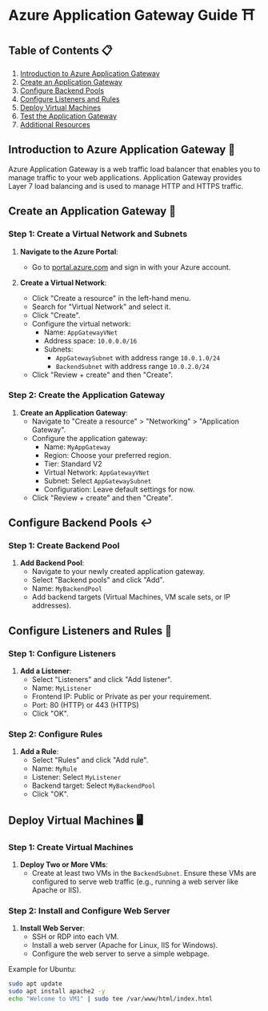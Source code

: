 # Azure Application Gateway Guide ⛩️

## Table of Contents 📋
1. [Introduction to Azure Application Gateway](#introduction-to-azure-application-gateway)
2. [Create an Application Gateway](#create-an-application-gateway)
3. [Configure Backend Pools](#configure-backend-pools)
4. [Configure Listeners and Rules](#configure-listeners-and-rules)
5. [Deploy Virtual Machines](#deploy-virtual-machines)
6. [Test the Application Gateway](#test-the-application-gateway)
7. [Additional Resources](#additional-resources)

## Introduction to Azure Application Gateway 🎋

Azure Application Gateway is a web traffic load balancer that enables you to manage traffic to your web applications. Application Gateway provides Layer 7 load balancing and is used to manage HTTP and HTTPS traffic.

## Create an Application Gateway 🏯

### Step 1: Create a Virtual Network and Subnets
1. **Navigate to the Azure Portal**:
   - Go to [portal.azure.com](https://portal.azure.com/) and sign in with your Azure account.

2. **Create a Virtual Network**:
   - Click "Create a resource" in the left-hand menu.
   - Search for "Virtual Network" and select it.
   - Click "Create".
   - Configure the virtual network:
     - Name: `AppGatewayVNet`
     - Address space: `10.0.0.0/16`
     - Subnets: 
       - `AppGatewaySubnet` with address range `10.0.1.0/24`
       - `BackendSubnet` with address range `10.0.2.0/24`
   - Click "Review + create" and then "Create".

### Step 2: Create the Application Gateway
1. **Create an Application Gateway**:
   - Navigate to "Create a resource" > "Networking" > "Application Gateway".
   - Configure the application gateway:
     - Name: `MyAppGateway`
     - Region: Choose your preferred region.
     - Tier: Standard V2
     - Virtual Network: `AppGatewayVNet`
     - Subnet: Select `AppGatewaySubnet`
     - Configuration: Leave default settings for now.
   - Click "Review + create" and then "Create".

## Configure Backend Pools ↩️

### Step 1: Create Backend Pool
1. **Add Backend Pool**:
   - Navigate to your newly created application gateway.
   - Select "Backend pools" and click "Add".
   - Name: `MyBackendPool`
   - Add backend targets (Virtual Machines, VM scale sets, or IP addresses).

## Configure Listeners and Rules 🧾

### Step 1: Configure Listeners
1. **Add a Listener**:
   - Select "Listeners" and click "Add listener".
   - Name: `MyListener`
   - Frontend IP: Public or Private as per your requirement.
   - Port: 80 (HTTP) or 443 (HTTPS)
   - Click "OK".

### Step 2: Configure Rules
1. **Add a Rule**:
   - Select "Rules" and click "Add rule".
   - Name: `MyRule`
   - Listener: Select `MyListener`
   - Backend target: Select `MyBackendPool`
   - Click "OK".

## Deploy Virtual Machines 🖥️

### Step 1: Create Virtual Machines
1. **Deploy Two or More VMs**:
   - Create at least two VMs in the `BackendSubnet`. Ensure these VMs are configured to serve web traffic (e.g., running a web server like Apache or IIS).

### Step 2: Install and Configure Web Server
1. **Install Web Server**:
   - SSH or RDP into each VM.
   - Install a web server (Apache for Linux, IIS for Windows).
   - Configure the web server to serve a simple webpage.

Example for Ubuntu:
```bash
sudo apt update
sudo apt install apache2 -y
echo "Welcome to VM1" | sudo tee /var/www/html/index.html